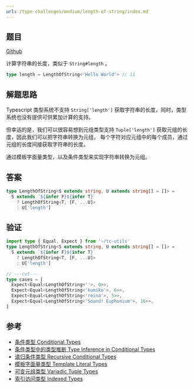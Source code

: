 ```yaml
---
url: /type-challenges/medium/length-of-string/index.md
---
```

## 题目

[Github](https://github.com/type-challenges/type-challenges/blob/main/questions/00298-medium-length-of-string/)

计算字符串的长度，类似于 `String#length` 。

```ts
type length = LengthOfString<'Hello World'> // 11
```

## 解题思路

Typescript 类型系统不支持 `String['length']` 获取字符串的长度，同时，类型系统也没有提供可供累加计算的支持。

但幸运的是，我们可以很容易想到元组类型支持 `Tuple['length']` 获取元组的长度，因此我们可以把字符串转换为元组，
每个字符对应元组中的每个成员，通过元组的长度间接获取字符串的长度。

通过模板字面量类型，以及条件类型来实现字符串转换为元组。

## 答案

```ts
type LengthOfString<S extends string, U extends string[] = []> =
  S extends `${infer F}${infer T}`
    ? LengthOfString<T, [F, ...U]>
    : U['length']
```

## 验证

```ts twoslash
import type { Equal, Expect } from '~/tc-utils'
type LengthOfString<S extends string, U extends string[] = []> =
  S extends `${infer F}${infer T}`
    ? LengthOfString<T, [F, ...U]>
    : U['length']

// ---cut---
type cases = [
  Expect<Equal<LengthOfString<''>, 0>>,
  Expect<Equal<LengthOfString<'kumiko'>, 6>>,
  Expect<Equal<LengthOfString<'reina'>, 5>>,
  Expect<Equal<LengthOfString<'Sound! Euphonium'>, 16>>,
]
```

## 参考

* [条件类型 Conditional Types](https://www.typescriptlang.org/docs/handbook/2/conditional-types.html)
* [条件类型中的类型推断 Type Inference in Conditional Types](https://www.typescriptlang.org/docs/handbook/2/conditional-types.html#inferring-within-conditional-types)
* [递归条件类型 Recursive Conditional Types](https://www.typescriptlang.org/docs/handbook/release-notes/typescript-4-1.html#recursive-conditional-types)
* [模板字面量类型 Template Literal Types](https://www.typescriptlang.org/docs/handbook/release-notes/typescript-4-1.html#template-literal-types)
* [可变元组类型 Variadic Tuple Types](https://www.typescriptlang.org/docs/handbook/release-notes/typescript-4-0.html#variadic-tuple-types)
* [索引访问类型 Indexed Types](https://www.typescriptlang.org/docs/handbook/2/indexed-access-types.html)
